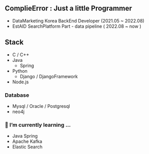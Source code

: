 ## ComplieError : Just a little Programmer
- DataMarketing Korea BackEnd Developer (2021.05 ~ 2022.08)
- EstAID SearchPlatform Part - data pipeline ( 2022.08 ~ now )
## Stack
- C / C++
- Java
  - Spring 
- Python
  - Django / DjangoFramework
- Node.js 
### Database
- Mysql / Oracle / Postgresql
- neo4j

### 🌱 I’m currently learning ...
- Java Spring
- Apache Kafka
- Elastic Search
